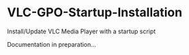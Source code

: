 # VLC-GPO-Startup-Installation
Install/Update VLC Media Player with a startup script

Documentation in preparation...

